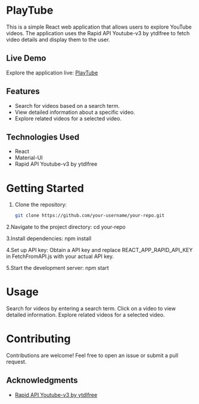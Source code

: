 # PlayTube

This is a simple React web application that allows users to explore YouTube videos. The application uses the Rapid API Youtube-v3 by ytdlfree to fetch video details and display them to the user.

## Live Demo

Explore the application live: [PlayTube](https://play-tube-three.vercel.app/)

## Features

- Search for videos based on a search term.
- View detailed information about a specific video.
- Explore related videos for a selected video.

## Technologies Used

- React
- Material-UI
- Rapid API Youtube-v3 by ytdlfree

# Getting Started

1. Clone the repository:

   ```bash
   git clone https://github.com/your-username/your-repo.git

2.Navigate to the project directory:
    cd your-repo

3.Install dependencies:
    npm install

4.Set up API key:
    Obtain a API key and replace REACT_APP_RAPID_API_KEY in FetchFromAPI.js with your actual API key.

5.Start the development server:
    npm start

# Usage

Search for videos by entering a search term.
Click on a video to view detailed information.
Explore related videos for a selected video.

#  Contributing
Contributions are welcome! Feel free to open an issue or submit a pull request.

## Acknowledgments

- [Rapid API Youtube-v3 by ytdlfree](https://rapidapi.com/ytdlfree/api/youtube-v31/)
